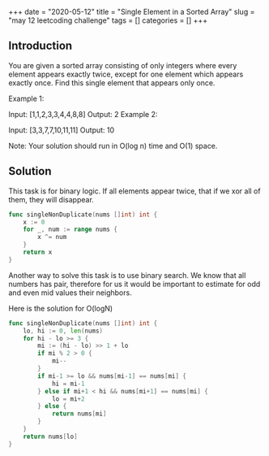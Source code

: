 +++
date = "2020-05-12"
title = "Single Element in a Sorted Array"
slug = "may 12 leetcoding challenge"
tags = []
categories = []
+++

## Introduction

You are given a sorted array consisting of only integers where every element appears exactly twice, except for one element which appears exactly once. Find this single element that appears only once.


Example 1:

Input: [1,1,2,3,3,4,4,8,8]
Output: 2
Example 2:

Input: [3,3,7,7,10,11,11]
Output: 10


Note: Your solution should run in O(log n) time and O(1) space.

## Solution

This task is for binary logic. If all elements appear twice, that if we xor all of them, they will disappear.

``` go
func singleNonDuplicate(nums []int) int {
    x := 0
    for _, num := range nums {
        x ^= num
    }
    return x
}
```

Another way to solve this task is to use binary search.
We know that all numbers has pair, therefore for us it would be important to estimate for odd and even mid values their neighbors.

Here is the solution for O(logN)

``` go
func singleNonDuplicate(nums []int) int {
	lo, hi := 0, len(nums)
	for hi - lo >= 3 {
		mi := (hi - lo) >> 1 + lo
		if mi % 2 > 0 {
			mi--
		}
		if mi-1 >= lo && nums[mi-1] == nums[mi] {
			hi = mi-1
		} else if mi+1 < hi && nums[mi+1] == nums[mi] {
			lo = mi+2
		} else {
			return nums[mi]
		}
	}
	return nums[lo]
}
```
